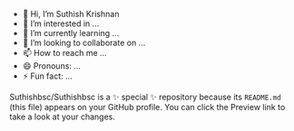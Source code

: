 - 👋 Hi, I’m Suthish Krishnan
- 👀 I’m interested in ...
- 🌱 I’m currently learning ...
- 💞️ I’m looking to collaborate on ...
- 📫 How to reach me ...
- 😄 Pronouns: ...
- ⚡ Fun fact: ...


Suthishbsc/Suthishbsc is a ✨ special ✨ repository because its `README.md` (this file) appears on your GitHub profile.
You can click the Preview link to take a look at your changes.


